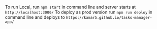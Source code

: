 To run Local, run `npm start`  in command line and server starts at `http://localhost:3000/`
To deploy as prod version run `npm run deploy` in command line and deploys to `https://kamar5.github.io/tasks-manager-app/`

